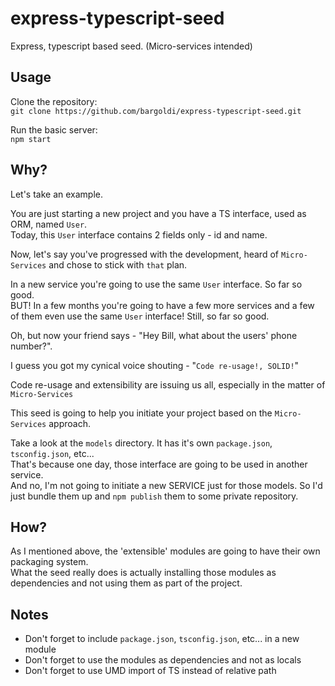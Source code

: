 # express-typescript-seed
Express, typescript based seed. (Micro-services intended)

## Usage
Clone the repository: 
<br>```git clone https://github.com/bargoldi/express-typescript-seed.git```

Run the basic server:
<br>```npm start```

## Why?
Let's take an example.

You are just starting a new project and you have a TS interface, used as ORM, named `User`.
<br>Today, this `User` interface contains 2 fields only - id and name.

Now, let's say you've progressed with the development, heard of `Micro-Services`
and chose to stick with ``that`` plan.

In a new service you're going to use the same `User` interface. So far so good.
<br>BUT! In a few months you're going to have a few more services and a few of them even use the same `User` interface!
Still, so far so good.

Oh, but now your friend says - "Hey Bill, what about the users' phone number?".

I guess you got my cynical voice shouting - "`Code re-usage!, SOLID!`"

Code re-usage and extensibility are issuing us all, especially in the matter of `Micro-Services`

This seed is going to help you initiate your project based on the `Micro-Services` approach.

Take a look at the ``models`` directory. It has it's own `package.json`, `tsconfig.json`, etc...
<br> That's because one day, those interface are going to be used in another service.
<br> And no, I'm not going to initiate a new SERVICE just for those models. So I'd just bundle them up
and `npm publish` them to some private repository.

## How?
As I mentioned above, the 'extensible' modules are going to have their own packaging system.
<br>What the seed really does is actually installing those modules as dependencies and not using them as part of the project.

## Notes
* Don't forget to include `package.json`, `tsconfig.json`, etc... in a new module
* Don't forget to use the modules as dependencies and not as locals
* Don't forget to use UMD import of TS instead of relative path
